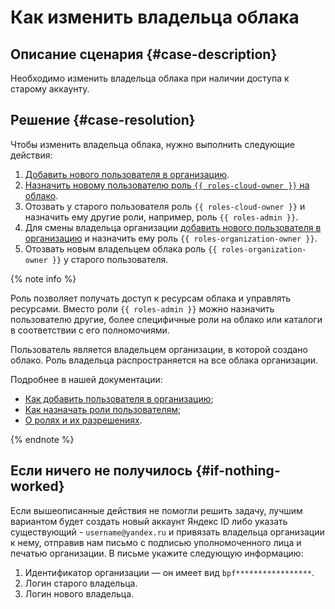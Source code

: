 # Как изменить владельца облака


## Описание сценария {#case-description}

Необходимо изменить владельца облака при наличии доступа к старому аккаунту.

## Решение {#case-resolution}

Чтобы изменить владельца облака, нужно выполнить следующие действия:

1. [Добавить нового пользователя в организацию](https://org.yandex.cloud/users).
1. [Назначить новому пользователю роль `{{ roles-cloud-owner }}` на облако]({{link-console-main}}/cloud/?section=resource-acl). 
1. Отозвать у старого пользователя роль `{{ roles-cloud-owner }}` и назначить ему другие роли, например, роль `{{ roles-admin }}`. 
1. Для смены владельца организации [добавить нового пользователя в организацию](https://org.yandex.cloud/users) и назначить ему роль `{{ roles-organization-owner }}`.
1. Отозвать новым владельцем облака роль `{{ roles-organization-owner }}` у старого пользователя.

{% note info %}

Роль позволяет получать доступ к ресурсам облака и управлять ресурсами. Вместо роли `{{ roles-admin }}` можно назначить пользователю другие, более специфичные роли на облако или каталоги в соответствии с его полномочиями. 

Пользователь является владельцем организации, в которой создано облако. Роль владельца распространяется на все облака организации.

Подробнее в нашей документации:

* [Как добавить пользователя в организацию](../../../organization/operations/add-account.md);
* [Как назначать роли пользователям](../../../iam/operations/roles/grant.md);
* [О ролях и их разрешениях](../../../resource-manager/concepts/resources-hierarchy.md).

{% endnote %}

## Если ничего не получилось {#if-nothing-worked}

Если вышеописанные действия не помогли решить задачу, лучшим вариантом будет создать новый аккаунт Яндекс ID либо указать существующий - `username@yandex.ru` и привязать владельца организации к нему, отправив нам письмо с подписью уполномоченного лица и печатью организации. В письме укажите следующую информацию:
 
1. Идентификатор организации — он имеет вид `bpf*****************`.
1. Логин старого владельца.
1. Логин нового владельца.